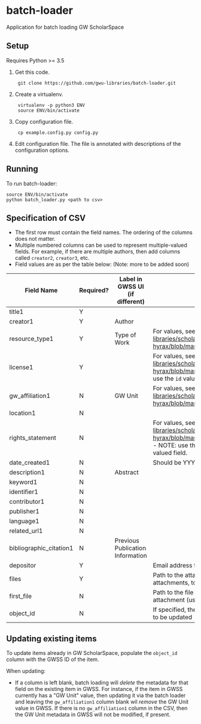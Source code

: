 # batch-loader
Application for batch loading GW ScholarSpace

## Setup
Requires Python >= 3.5

1. Get this code.

        git clone https://github.com/gwu-libraries/batch-loader.git

2. Create a virtualenv.

        virtualenv -p python3 ENV
        source ENV/bin/activate
    
3. Copy configuration file.

        cp example.config.py config.py
    
4. Edit configuration file. The file is annotated with descriptions of the configuration options.

## Running
To run batch-loader:

    source ENV/bin/activate
    python batch_loader.py <path to csv>


## Specification of CSV
- The first row must contain the field names.  The ordering of the columns does not matter.
- Multiple numbered columns can be used to represent multiple-valued fields.  For example, if there are multiple authors, then add columns called `creator2`, `creator3`, etc.
- Field values are as per the table below:  (Note: more to be added soon)

|Field Name|Required?|Label in GWSS UI (if different)|Notes|
|----------|---------|-------------------------------|-----|
|title1|Y|||
|creator1|Y|Author||
|resource_type1|Y|Type of Work|For values, see https://github.com/gwu-libraries/scholarspace-hyrax/blob/master/config/authorities/resource_types.yml|
|license1|Y||For values, see https://github.com/gwu-libraries/scholarspace-hyrax/blob/master/config/authorities/licenses.yml - NOTE: use the `id` values|
|gw_affiliation1|N|GW Unit|For values, see https://github.com/gwu-libraries/scholarspace-hyrax/blob/master/config/authorities/gw_affiliations.yml|
|location1|N|||
|rights_statement|N||For values, see https://github.com/gwu-libraries/scholarspace-hyrax/blob/master/config/authorities/rights_statements.yml - NOTE: use the `id` values.  Also note that this is a single-valued field.|
|date_created1|N||Should be YYYY format|
|description1|N|Abstract||
|keyword1|N|||
|identifier1|N|||
|contributor1|N|||
|publisher1|N|||
|language1|N|||
|related_url1|N|||
|bibliographic_citation1|N|Previous Publication Information||
|depositor|Y||Email address for the depositor/owner in GWSS|
|files|Y||Path to the attachment file, or in the case of multiple attachments, to the folder containing the attachment files|
|first_file|N||Path to the file which should be positioned as the first attachment (used for the thumbnail, etc.|
|object_id|N||If specified, the GW ScholarSpace ID of the existing object to be updated|


## Updating existing items

To update items already in GW ScholarSpace, populate the `object_id` column with the GWSS ID of the item.

When updating:

- If a column is left blank, batch loading will _*delete*_ the metadata for that field on the existing item in GWSS.  For instance, if the item in GWSS currently has a "GW Unit" value, then updating it via the batch loader and leaving the `gw_affiliation1` column blank wil _*remove*_ the GW Unit value in GWSS.  If there is no `gw_affiliation1` column in the CSV, then the GW Unit metadata in GWSS will not be modified, if present. 
